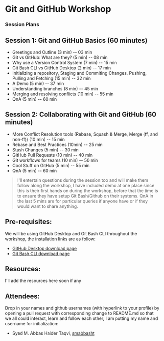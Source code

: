 # Git and GitHub Workshop

### Session Plans

## Session 1: Git and GitHub Basics (60 minutes)

- Greetings and Outline (3 min) -- 03 min
- Git vs GitHub: What are they? (5 min) -- 08 min
- Why use a Version Control System (7 min) -- 15 min
- Git Bash CLI vs GitHub Desktop (2 min) -- 17 min
- Initializing a repository, Staging and Commiting Changes, Pushing, Pulling
  and Fetching (15 min) -- 32 min
- A Demo (5 min) -- 37 min
- Understanding branches (8 min) -- 45 min
- Merging and resolving conflicts (10 min) -- 55 min
- QnA (5 min) -- 60 min

## Session 2: Collaborating with Git and GitHub (60 minutes)

- More Conflict Resolution tools (Rebase, Squash & Merge, Merge (ff, and
  non-ff))  (10 min) -- 15 min
- Rebase and Best Practices (10min) -- 25 min
- Stash Changes (5 min) -- 30 min
- GitHub Pull Requests (10 min) -- 40 min
- Git workflows for teams (10 min) -- 50 min
- Cool Stuff on GitHub (5 min) -- 55 min
- QnA (5 min) -- 60 min


> I'll entertain questions during the session too and will make them follow
> along the workshop, I have included demo at one place since this is their
> first hands on during the workshop, before that the time is to ensure they
> have setup Git Bash/Github on their systems. QnA in the last 5 mins are for
> particular queries if anyone have or if they would want to share anything.

## Pre-requisites:
We will be using GitHub Desktop and Git Bash CLI throughout the workshop, the installation links are as follow:
- [GitHub Desktop download page](https://desktop.github.com/)
- [Git Bash CLI download page](https://git-scm.com/downloads)

## Resources:
I'll add the resources here soon if any


## Attendees: 
Drop in your names and github usernames (with hyperlink to your profile) by
opening a pull request with corresponding change to README.md so that we all
could interact, learn and follow each other, I am putting my name and username
for initialization:
- Syed M. Abbas Haider Taqvi, [smabbasht](https://github.com/smabbasht/)
